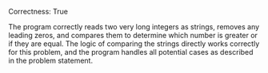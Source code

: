 Correctness: True

The program correctly reads two very long integers as strings, removes any leading zeros, and compares them to determine which number is greater or if they are equal. The logic of comparing the strings directly works correctly for this problem, and the program handles all potential cases as described in the problem statement.